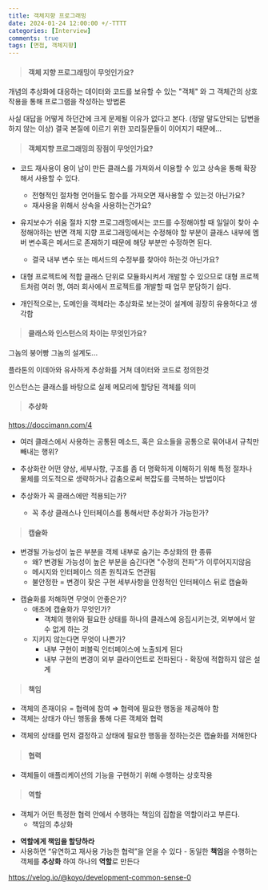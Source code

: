 ```yaml
---
title: 객체지향 프로그래밍
date: 2024-01-24 12:00:00 +/-TTTT
categories: [Interview]
comments: true
tags: [면접, 객체지향]
---
```


> #### **객체 지향 프로그래밍이 무엇인가요?**
개념의 추상화에 대응하는 데이터와 코드를 보유할 수 있는 "객체" 와 그 객체간의 상호작용을 통해 프로그램을 작성하는 방법론

사실 대답을 어떻게 하던간에 크게 문제될 이유가 없다고 본다. (정말 말도안되는 답변을 하지 않는 이상)
결국 본질에 이르기 위한 꼬리질문들이 이어지기 때문에...

> #### **객체지향 프로그래밍의 장점이 무엇인가요?**

* 코드 재사용이 용이
남이 만든 클래스를 가져와서 이용할 수 있고 상속을 통해 확장해서 사용할 수 있다.
    * 전형적인 절차형 언어들도 함수를 가져오면 재사용할 수 있는것 아닌가요?
    * 재사용을 위해서 상속을 사용하는건가요?


* 유지보수가 쉬움
절차 지향 프로그래밍에서는 코드를 수정해야할 때 일일이 찾아 수정해야하는 반면 객체 지향 프로그래밍에서는 수정해야 할 부분이 클래스 내부에 멤버 변수혹은 메서드로 존재하기 때문에 해당 부분만 수정하면 된다. 
    * 결국 내부 변수 또는 메서드의 수정부를 찾아야 하는것 아닌가요?

* 대형 프로젝트에 적합
클래스 단위로 모듈화시켜서 개발할 수 있으므로 대형 프로젝트처럼 여러 명, 여러 회사에서 프로젝트를 개발할 때 업무 분담하기 쉽다.

* 개인적으로는, 도메인을 객체라는 추상화로 보는것이 설계에 굉장히 유용하다고 생각함

> #### **클래스와 인스턴스의 차이는 무엇인가요?**

그놈의 붕어빵 그놈의 설계도...

플라톤의 이데아와 유사하게 추상화를 거쳐 데이터와 코드로 정의한것

인스턴스는 클래스를 바탕으로 실제 메모리에 할당된 객체를 의미

> #### **추상화**

https://doccimann.com/4  
* 여러 클래스에서 사용하는 공통된 메소드, 혹은 요소들을 공통으로 묶어내서 규칙만 빼내는 행위?

* 추상화란 어떤 양상, 세부사항, 구조를 좀 더 명확하게 이해하기 위해 특정 절차나 물체를 의도적으로
생략하거나 감춤으로써 복잡도를 극복하는 방법이다

* 추상화가 꼭 클래스에만 적용되는가?
    * 꼭 추상 클래스나 인터페이스를 통해서만 추상화가 가능한가?


> #### 캡슐화

* 변경될 가능성이 높은 부분을 객체 내부로 숨기는 추상화의 한 종류
    * 왜? 변경될 가능성이 높은 부분을 숨긴다면 "수정의 전파"가 이루어지지않음
    * 메시지와 인터페이스 의존 원칙과도 연관됨
    * 불안정한 = 변경이 잦은 구현 세부사항을 안정적인 인터페이스 뒤로 캡슐화


- 캡슐화를 저해하면 무엇이 안좋은가?
    - 애초에 캡슐화가 무엇인가?
        - 객체의 행위와 필요한 상태를 하나의 클래스에 응집시키는것, 외부에서 알 수 없게 하는 것
    - 지키지 않는다면 무엇이 나쁜가?
        - 내부 구현이 퍼블릭 인터페이스에 노출되게 된다
        - 내부 구현의 변경이 외부 클라이언트로 전파된다 - 확장에 적합하지 않은 설계


> #### 책임

* 객체의 존재이유 = 협력에 참여 ⇒ 협력에 필요한 행동을 제공해야 함
* 객체는 상태가 아닌 행동을 통해 다른 객체와 협력
- 객체의 상태를 먼저 결정하고 상태에 필요한 행동을 정하는것은 캡슐화를 저해한다


> #### 협력
- 객체들이 애플리케이션의 기능을 구현하기 위해 수행하는 상호작용

> #### 역할

* 객체가 어떤 특정한 협력 안에서 수행하는 책임의 집합을 역할이라고 부른다.
    * 책임의 추상화

- **역할에게 책임을 할당하라**
- 사용하면 “유연하고 재사용 가능한 협력”을 얻을 수 있다
        - 동일한 **책임**을 수행하는 객체를 **추상화** 하여 하나의 **역할**로 만든다



https://velog.io/@koyo/development-common-sense-0